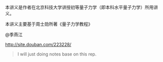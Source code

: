 本讲义是作者在北京科技大学讲授初等量子力学（即本科水平量子力学）所用讲义。

本讲义主要基于周士勋所著《量子力学教程》

@季燕江

<http://site.douban.com/223228/>


> I will just doing notes base on this rep.

